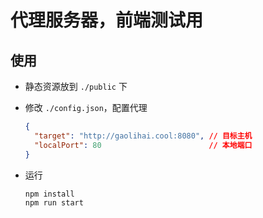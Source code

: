 # 代理服务器，前端测试用

## 使用

- 静态资源放到 `./public` 下
- 修改 `./config.json`，配置代理

  ```json
  {
    "target": "http://gaolihai.cool:8080", // 目标主机
    "localPort": 80                        // 本地端口
  }
  ```

- 运行

  ```shell
  npm install
  npm run start
  ```
